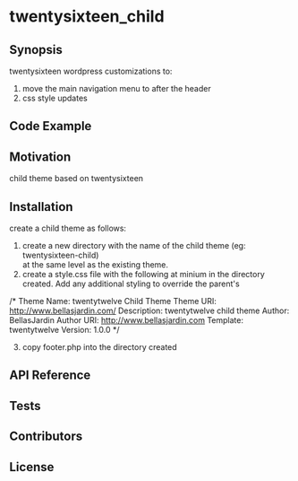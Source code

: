 # twentysixteen_child

## Synopsis
twentysixteen wordpress customizations to: <br>
1) move the main navigation menu to after the header <br>
2) css style updates

## Code Example

## Motivation
child theme based on twentysixteen

## Installation
create a child theme as follows:<br>
1. create a new directory with the name of the child theme (eg: twentysixteen-child)<br>
   at the same level as the existing theme.<br>
2. create a style.css file with the following at minium in the directory created. Add any additional styling to override the parent's

/*
 Theme Name:   twentytwelve Child Theme
 Theme URI:    http://www.bellasjardin.com/
 Description:  twentytwelve child theme 
 Author:       BellasJardin
 Author URI:   http://www.bellasjardin.com
 Template:     twentytwelve
 Version:      1.0.0
*/  

3. copy footer.php into the directory created

## API Reference

## Tests

## Contributors

## License
